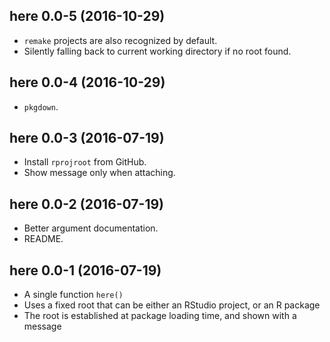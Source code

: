 ## here 0.0-5 (2016-10-29)

- `remake` projects are also recognized by default.
- Silently falling back to current working directory if no root found.


## here 0.0-4 (2016-10-29)

- `pkgdown`.


## here 0.0-3 (2016-07-19)

- Install `rprojroot` from GitHub.
- Show message only when attaching.


## here 0.0-2 (2016-07-19)

- Better argument documentation.
- README.


## here 0.0-1 (2016-07-19)

- A single function `here()`
- Uses a fixed root that can be either an RStudio project, or an R package
- The root is established at package loading time, and shown with a message
